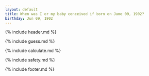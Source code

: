 ```yaml
---
layout: default
title: When was I or my baby conceived if born on June 09, 1902?
birthday: Jun 09, 1902
---
```


{% include header.md %}

{% include guess.md %}

{% include calculate.md %}

{% include safety.md %}

{% include footer.md %}



